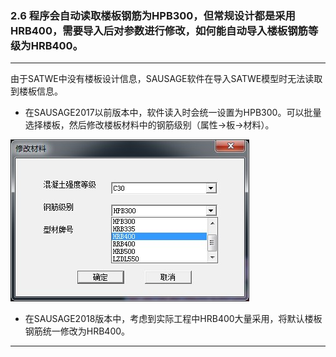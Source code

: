 ﻿### 2.6  程序会自动读取楼板钢筋为HPB300，但常规设计都是采用HRB400，需要导入后对参数进行修改，如何能自动导入楼板钢筋等级为HRB400。

---

由于SATWE中没有楼板设计信息，SAUSAGE软件在导入SATWE模型时无法读取到楼板信息。

* 在SAUSAGE2017以前版本中，软件读入时会统一设置为HPB300。可以批量选择楼板，然后修改楼板材料中的钢筋级别（属性→板→材料）。

![](./image/2.6-1.jpg)

* 在SAUSAGE2018版本中，考虑到实际工程中HRB400大量采用，将默认楼板钢筋统一修改为HRB400。

---
